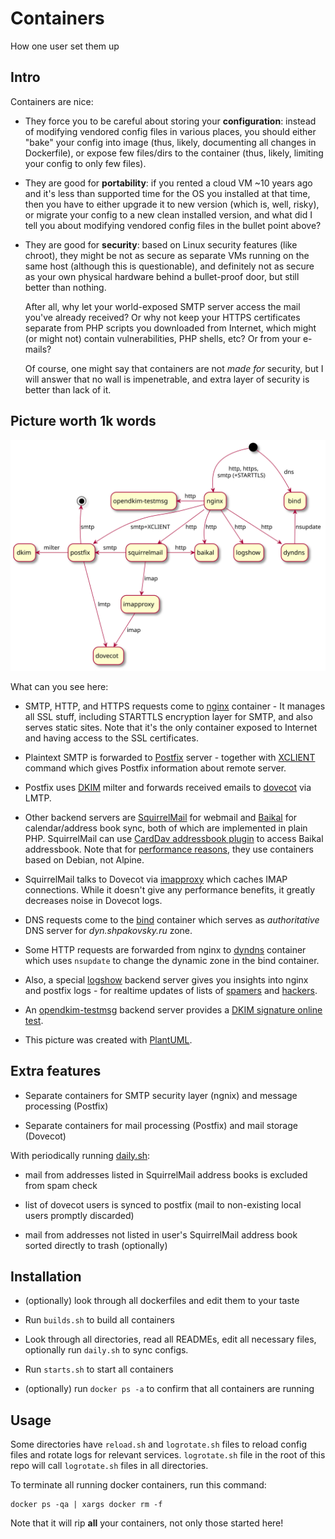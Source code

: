 Containers
==========

How one user set them up

Intro
-----

Containers are nice:

* They force you to be careful about storing your **configuration**:
instead of modifying vendored config files in various places,
you should either "bake" your config into image
(thus, likely, documenting all changes in Dockerfile),
or expose few files/dirs to the container
(thus, likely, limiting your config to only few files).

* They are good for **portability**:
if you rented a cloud VM ~10 years ago and it's less than supported time for the OS you installed at that time,
then you have to either upgrade it to new version
(which is, well, risky),
or migrate your config to a new clean installed version,
and what did I tell you about 
modifying vendored config files in the bullet point above?

* They are good for **security**:
based on Linux security features (like chroot),
they might be not as secure as separate VMs running on the same host
(although this is questionable),
and definitely not as secure as your own physical hardware
behind a bullet-proof door,
but still better than nothing.

	After all, why let your world-exposed SMTP server access the mail you've already received?
	Or why not keep your HTTPS certificates separate from PHP scripts you downloaded from Internet,
	which might (or might not) contain vulnerabilities, PHP shells, etc?
	Or from your e-mails?

	Of course, one might say that containers are not _made for_ security,
	but I will answer that no wall is impenetrable, and extra layer of security is better than lack of it.


Picture worth 1k words
----------------------

![containers overview](containers.svg)

What can you see here:

* SMTP, HTTP, and HTTPS requests come to [nginx][] container - It manages all SSL stuff, including STARTTLS encryption layer for SMTP, and also serves static sites.
Note that it's the only container exposed to Internet and having access to the SSL certificates.

* Plaintext SMTP is forwarded to [Postfix][] server - together with [XCLIENT][] command which gives Postfix information about remote server.

* Postfix uses [DKIM][] milter and forwards received emails to [dovecot][] via LMTP.

* Other backend servers are [SquirrelMail][] for webmail and [Baikal][] for calendar/address book sync, both of which are implemented in plain PHP.
SquirrelMail can use [CardDav addressbook plugin][abook_carddav] to access Baikal addressbook.
Note that for [performance reasons][alpine-php-perf], they use containers based on Debian, not Alpine.

* SquirrelMail talks to Dovecot via [imapproxy][] which caches IMAP connections.
While it doesn't give any performance benefits, it greatly decreases noise in Dovecot logs.

* DNS requests come to the [bind][] container which serves as _authoritative_ DNS server for _dyn.shpakovsky.ru_ zone.

* Some HTTP requests are forwarded from nginx to [dyndns][] container which uses `nsupdate` to change the dynamic zone in the bind container.

* Also, a special [logshow][] backend server gives you insights into nginx and postfix logs - for realtime updates of lists of [spamers][] and [hackers][].

* An [opendkim-testmsg][] backend server provides a [DKIM signature online test][opendkim-testmsg-online].

* This picture was created with [PlantUML][p1].

[nginx]: nginx.cont/README.md
[Postfix]: postfix.cont/README.md
[XCLIENT]: http://www.postfix.org/XCLIENT_README.html
[dovecot]: dovecot.cont/README.md
[DKIM]: dkim.cont/README.md
[SquirrelMail]: squirrelmail.cont/README.md
[Baikal]: baikal.cont/README.md
[abook_carddav]: https://github.com/Lex-2008/abook_carddav
[alpine-php-perf]: http://alexey.shpakovsky.ru/en/when-not-to-use-alpine.html
[imapproxy]: https://hub.docker.com/r/cheungpat/imapproxy
[bind]: bind.cont/README.md
[dyndns]: dyndns.cont/README.md
[logshow]: logshow.cont/data/html/
[opendkim-testmsg]: opendkim-testmsg.cont/README.md
[opendkim-testmsg-online]: https://opendkim-testmsg.shpakovsky.ru/
[spamers]: http://alexey.shpakovsky.ru/en/spam-emails.html
[hackers]: http://alexey.shpakovsky.ru/en/login-attempts.html
[p1]: http://www.plantuml.com/plantuml/uml/TP0_J_Cm48TtVufJf_UbpS0QLLKHOa2g66W6960mjMbFzH_Zkq3xxN5JrqagiIJnSuz_bxibiOpSMYDsg3He6_W8IjCcOc3qJeZNctUegWMuBRf33JlcCEkUD7jpP3d0l-cwkNjkcjNwVwz_e5CrA4UYkzWnTNG9d3F4-G1LMsH7RL2IjH34wGN14t_YOH2GIGsdljEN-zNZmrCpjczXFjTEBHOYWwv3gPwlNZgeFThUCyaxaHei6jQnMFvRRpptOl8ogy4Cuj3A4A8_74Nv6ii95vc-MenH6olHYE41AdCzwbKzbKk373eMqaObxgN9g-uNEDHoCV_En0VjJjDNh8ajRISW2IumCr6Y_knW_9Ps_cVCqq3NKLbO9jXQymi0


Extra features
--------------

* Separate containers for SMTP security layer (ngnix) and message processing (Postfix)

* Separate containers for mail processing (Postfix) and mail storage (Dovecot)

With periodically running [daily.sh](daily.sh):

* mail from addresses listed in SquirrelMail address books is excluded from spam check

* list of dovecot users is synced to postfix (mail to non-existing local users promptly discarded)

* mail from addresses not listed in user's SquirrelMail address book sorted directly to trash (optionally)


Installation
------------

* (optionally) look through all dockerfiles and edit them to your taste

* Run `builds.sh` to build all containers

* Look through all directories, read all READMEs, edit all necessary files,
optionally run `daily.sh` to sync configs.

* Run `starts.sh` to start all containers

* (optionally) run `docker ps -a` to confirm that all containers are running

Usage
-----

Some directories have `reload.sh` and `logrotate.sh` files to reload config files and rotate logs for relevant services.
`logrotate.sh` file in the root of this repo will call `logrotate.sh` files in all directories.

To terminate all running docker containers, run this command:

	docker ps -qa | xargs docker rm -f

Note that it will rip **all** your containers, not only those started here!
